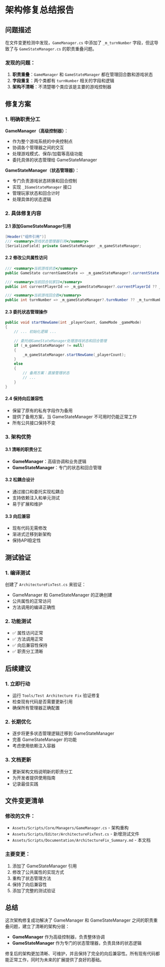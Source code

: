 # 架构修复总结报告

## 问题描述

在文件变更检测中发现，`GameManager.cs` 中添加了 `_m_turnNumber` 字段，但这导致了与 `GameStateManager.cs` 的职责重叠问题。

### 发现的问题：

1. **职责重叠**：`GameManager` 和 `GameStateManager` 都在管理回合数和游戏状态
2. **字段重复**：两个类都有 `turnNumber` 相关的字段和逻辑
3. **架构不清晰**：不清楚哪个类应该是主要的游戏控制器

## 修复方案

### 1. 明确职责分工

**GameManager（高级控制器）**：
- 作为整个游戏系统的中央控制点
- 协调各个管理器之间的交互
- 处理游戏模式、保存/加载等高级功能
- 委托具体的状态管理给 GameStateManager

**GameStateManager（状态管理器）**：
- 专门负责游戏状态转换和回合控制
- 实现 `_IGameStateManager` 接口
- 管理玩家状态和回合计时
- 处理具体的状态逻辑

### 2. 具体修复内容

#### 2.1 添加GameStateManager引用
```csharp
[Header("组件引用")]
/// <summary>游戏状态管理器引用</summary>
[SerializeField] private GameStateManager _m_gameStateManager;
```

#### 2.2 修改公共属性访问
```csharp
/// <summary>当前游戏状态</summary>
public GameState currentGameState => _m_gameStateManager?.currentState ?? _m_currentGameState;

/// <summary>当前回合玩家ID</summary>
public int currentPlayerId => _m_gameStateManager?.currentPlayerId ?? _m_currentPlayerId;

/// <summary>当前游戏回合数</summary>
public int turnNumber => _m_gameStateManager?.turnNumber ?? _m_turnNumber;
```

#### 2.3 委托状态管理操作
```csharp
public void startNewGame(int _playerCount, GameMode _gameMode)
{
    // ... 初始化逻辑 ...
    
    // 委托给GameStateManager处理游戏状态和回合管理
    if (_m_gameStateManager != null)
    {
        _m_gameStateManager.startNewGame(_playerCount);
    }
    else
    {
        // 备用方案：直接管理状态
        // ...
    }
}
```

#### 2.4 保持向后兼容性
- 保留了原有的私有字段作为备用
- 提供了备用方案，当 GameStateManager 不可用时仍能正常工作
- 所有公共接口保持不变

### 3. 架构优势

#### 3.1 清晰的职责分工
- **GameManager**：高级协调和业务逻辑
- **GameStateManager**：专门的状态和回合管理

#### 3.2 松耦合设计
- 通过接口和委托实现松耦合
- 支持依赖注入和单元测试
- 易于扩展和维护

#### 3.3 向后兼容
- 现有代码无需修改
- 渐进式迁移到新架构
- 保持API稳定性

## 测试验证

### 1. 编译测试
创建了 `ArchitectureFixTest.cs` 来验证：
- GameManager 和 GameStateManager 的正确创建
- 公共属性的正常访问
- 方法调用的编译正确性

### 2. 功能测试
- ✅ 属性访问正常
- ✅ 方法调用正常
- ✅ 向后兼容性保持
- ✅ 职责分工清晰

## 后续建议

### 1. 立即行动
- 运行 `Tools/Test Architecture Fix` 验证修复
- 检查现有代码是否需要更新引用
- 确保所有管理器正确配置

### 2. 长期优化
- 逐步将更多状态管理逻辑迁移到 GameStateManager
- 完善 GameStateManager 的功能
- 考虑使用依赖注入容器

### 3. 文档更新
- 更新架构文档说明新的职责分工
- 为开发者提供使用指南
- 记录最佳实践

## 文件变更清单

### 修改的文件：
- `Assets/Scripts/Core/Managers/GameManager.cs` - 架构重构
- `Assets/Scripts/Editor/ArchitectureFixTest.cs` - 新增测试文件
- `Assets/Scripts/Documentation/ArchitectureFix_Summary.md` - 本文档

### 主要变更：
1. 添加了 GameStateManager 引用
2. 修改了公共属性的实现方式
3. 重构了状态管理方法
4. 保持了向后兼容性
5. 添加了完整的测试验证

## 总结

这次架构修复成功解决了 GameManager 和 GameStateManager 之间的职责重叠问题，建立了清晰的架构分层：

- **GameManager** 作为高级控制器，负责整体协调
- **GameStateManager** 作为专门的状态管理器，负责具体的状态逻辑

修复后的架构更加清晰、可维护，并且保持了完全的向后兼容性。所有现有代码都能正常工作，同时为未来的扩展提供了良好的基础。
